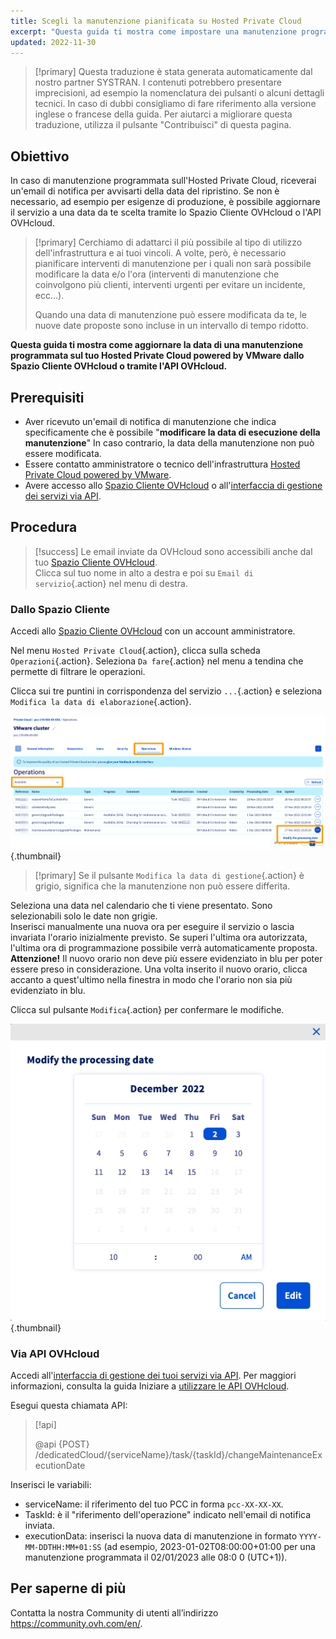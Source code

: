 ```yaml
---
title: Scegli la manutenzione pianificata su Hosted Private Cloud
excerpt: "Questa guida ti mostra come impostare una manutenzione programmata sul tuo servizio Hosted Private Cloud powered by VMware"
updated: 2022-11-30
---
```


> [!primary]
> Questa traduzione è stata generata automaticamente dal nostro partner SYSTRAN. I contenuti potrebbero presentare imprecisioni, ad esempio la nomenclatura dei pulsanti o alcuni dettagli tecnici. In caso di dubbi consigliamo di fare riferimento alla versione inglese o francese della guida. Per aiutarci a migliorare questa traduzione, utilizza il pulsante "Contribuisci" di questa pagina.
>

## Obiettivo

In caso di manutenzione programmata sull'Hosted Private Cloud, riceverai un'email di notifica per avvisarti della data del ripristino. Se non è necessario, ad esempio per esigenze di produzione, è possibile aggiornare il servizio a una data da te scelta tramite lo Spazio Cliente OVHcloud o l'API OVHcloud.

> [!primary]
> Cerchiamo di adattarci il più possibile al tipo di utilizzo dell'infrastruttura e ai tuoi vincoli. A volte, però, è necessario pianificare interventi di manutenzione per i quali non sarà possibile modificare la data e/o l'ora (interventi di manutenzione che coinvolgono più clienti, interventi urgenti per evitare un incidente, ecc...).
>
> Quando una data di manutenzione può essere modificata da te, le nuove date proposte sono incluse in un intervallo di tempo ridotto.

**Questa guida ti mostra come aggiornare la data di una manutenzione programmata sul tuo Hosted Private Cloud powered by VMware dallo Spazio Cliente OVHcloud o tramite l'API OVHcloud.**

## Prerequisiti

- Aver ricevuto un'email di notifica di manutenzione che indica specificamente che è possibile "**modificare la data di esecuzione della manutenzione**" In caso contrario, la data della manutenzione non può essere modificata.
- Essere contatto amministratore o tecnico dell'infrastruttura [Hosted Private Cloud powered by VMware](https://www.ovhcloud.com/it/enterprise/products/hosted-private-cloud/).
- Avere accesso allo [Spazio Cliente OVHcloud](https://www.ovh.com/auth/?action=gotomanager&from=https://www.ovh.it/&ovhSubsidiary=it) o all'[interfaccia di gestione dei servizi via API](https://eu.api.ovh.com/).

## Procedura

> [!success]
> Le email inviate da OVHcloud sono accessibili anche dal tuo [Spazio Cliente OVHcloud](https://www.ovh.com/auth/?action=gotomanager&from=https://www.ovh.it/&ovhSubsidiary=it).<br>
> Clicca sul tuo nome in alto a destra e poi su `Email di servizio`{.action} nel menu di destra.

### Dallo Spazio Cliente

Accedi allo [Spazio Cliente OVHcloud](https://www.ovh.com/auth/?action=gotomanager&from=https://www.ovh.it/&ovhSubsidiary=it) con un account amministratore.

Nel menu `Hosted Private Cloud`{.action}, clicca sulla scheda `Operazioni`{.action}. Seleziona `Da fare`{.action} nel menu a tendina che permette di filtrare le operazioni.

Clicca sui tre puntini in corrispondenza del servizio `...`{.action} e seleziona `Modifica la data di elaborazione`{.action}.

![modifica oraria](images/maintenance-date-edition01.png){.thumbnail}

> [!primary]
> Se il pulsante `Modifica la data di gestione`{.action} è grigio, significa che la manutenzione non può essere differita.

Seleziona una data nel calendario che ti viene presentato. Sono selezionabili solo le date non grigie.<br>
Inserisci manualmente una nuova ora per eseguire il servizio o lascia invariata l'orario inizialmente previsto. Se superi l'ultima ora autorizzata, l'ultima ora di programmazione possibile verrà automaticamente proposta.<br>
**Attenzione!** Il nuovo orario non deve più essere evidenziato in blu per poter essere preso in considerazione. Una volta inserito il nuovo orario, clicca accanto a quest'ultimo nella finestra in modo che l'orario non sia più evidenziato in blu.

Clicca sul pulsante `Modifica`{.action} per confermare le modifiche.

![modifica oraria](images/maintenance-date-edition02.png){.thumbnail}

### Via API OVHcloud

Accedi all'[interfaccia di gestione dei tuoi servizi via API](https://eu.api.ovh.com/). Per maggiori informazioni, consulta la guida Iniziare a [utilizzare le API OVHcloud](/pages/manage_and_operate/api/first-steps).

Esegui questa chiamata API:

> [!api]
>
> @api {POST} /dedicatedCloud/{serviceName}/task/{taskId}/changeMaintenanceExecutionDate
>

Inserisci le variabili:

- serviceName: il riferimento del tuo PCC in forma `pcc-XX-XX-XX`.
- TaskId: è il "riferimento dell'operazione" indicato nell'email di notifica inviata.
- executionData: inserisci la nuova data di manutenzione in formato `YYYY-MM-DDTHH:MM+01:SS` (ad esempio, 2023-01-02T08:00:00+01:00 per una manutenzione programmata il 02/01/2023 alle 08:0 0 (UTC+1)).

## Per saperne di più

Contatta la nostra Community di utenti all’indirizzo <https://community.ovh.com/en/>.